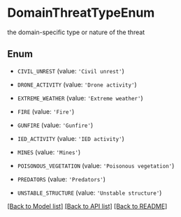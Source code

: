 # DomainThreatTypeEnum

the domain-specific type or nature of the threat

## Enum

* `CIVIL_UNREST` (value: `'Civil unrest'`)

* `DRONE_ACTIVITY` (value: `'Drone activity'`)

* `EXTREME_WEATHER` (value: `'Extreme weather'`)

* `FIRE` (value: `'Fire'`)

* `GUNFIRE` (value: `'Gunfire'`)

* `IED_ACTIVITY` (value: `'IED activity'`)

* `MINES` (value: `'Mines'`)

* `POISONOUS_VEGETATION` (value: `'Poisonous vegetation'`)

* `PREDATORS` (value: `'Predators'`)

* `UNSTABLE_STRUCTURE` (value: `'Unstable structure'`)

[[Back to Model list]](../README.md#documentation-for-models) [[Back to API list]](../README.md#documentation-for-api-endpoints) [[Back to README]](../README.md)


